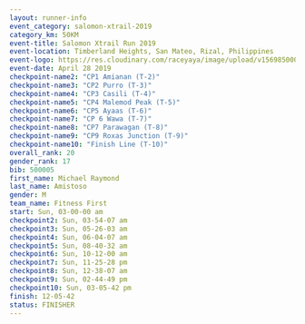 ```yaml
---
layout: runner-info 
event_category: salomon-xtrail-2019 
category_km: 50KM 
event-title: Salomon Xtrail Run 2019 
event-location: Timberland Heights, San Mateo, Rizal, Philippines 
event-logo: https://res.cloudinary.com/raceyaya/image/upload/v1569850006/logo/salomon-trail_zzli3u.jpg 
event-date: April 28 2019 
checkpoint-name2: "CP1 Amianan (T-2)"
checkpoint-name3: "CP2 Purro (T-3)"
checkpoint-name4: "CP3 Casili (T-4)" 
checkpoint-name5: "CP4 Malemod Peak (T-5)" 
checkpoint-name6: "CP5 Ayaas (T-6)"
checkpoint-name7: "CP 6 Wawa (T-7)" 
checkpoint-name8: "CP7 Parawagan (T-8)" 
checkpoint-name9: "CP9 Roxas Junction (T-9)" 
checkpoint-name10: "Finish Line (T-10)" 
overall_rank: 20
gender_rank: 17
bib: 500005
first_name: Michael Raymond
last_name: Amistoso
gender: M
team_name: Fitness First
start: Sun, 03-00-00 am
checkpoint2: Sun, 03-54-07 am
checkpoint3: Sun, 05-26-03 am
checkpoint4: Sun, 06-04-07 am
checkpoint5: Sun, 08-40-32 am
checkpoint6: Sun, 10-12-00 am
checkpoint7: Sun, 11-25-28 pm
checkpoint8: Sun, 12-38-07 am
checkpoint9: Sun, 02-44-49 pm
checkpoint10: Sun, 03-05-42 pm
finish: 12-05-42
status: FINISHER
---
```

